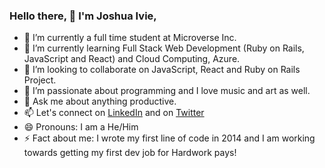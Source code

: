 ### Hello there, 👋 I'm Joshua Ivie,

- 🔭 I’m currently a full time student at Microverse Inc.
- 🌱 I’m currently learning Full Stack Web Development (Ruby on Rails, JavaScript and React) and Cloud Computing, Azure.
- 👯 I’m looking to collaborate on JavaScript, React and Ruby on Rails Project.
- 🤔 I’m passionate about programming and I love music and art as well.
- 💬 Ask me about anything productive.
- 📫 Let's connect on [LinkedIn](https://www.linkedin.com/in/joshuaivie/) and on [Twitter](https://twitter.com/joshuaivie_)
- 😄 Pronouns: I am a He/Him
- ⚡ Fact about me: I wrote my first line of code in 2014 and I am working towards getting my first dev job for Hardwork pays!

